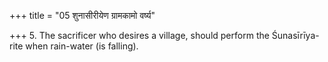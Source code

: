 +++
title = "05 शुनासीरीयेण ग्रामकामो वर्ष्य"

+++
5. The sacrificer who desires a village, should perform the Śunasīrīya-rite when rain-water (is falling).
